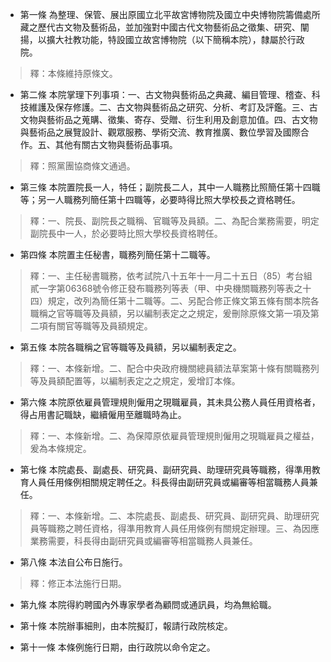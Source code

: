 * 第一條 為整理、保管、展出原國立北平故宮博物院及國立中央博物院籌備處所藏之歷代古文物及藝術品，並加強對中國古代文物藝術品之徵集、研究、闡揚，以擴大社教功能，特設國立故宮博物院（以下簡稱本院），隸屬於行政院。

> 釋：本條維持原條文。

* 第二條 本院掌理下列事項：一、古文物與藝術品之典藏、編目管理、稽查、科技維護及保存修護。二、古文物與藝術品之研究、分析、考訂及評鑑。三、古文物與藝術品之蒐購、徵集、寄存、受贈、衍生利用及創意加值。四、古文物與藝術品之展覽設計、觀眾服務、學術交流、教育推廣、數位學習及國際合作。五、其他有關古文物與藝術品事項。

> 釋：照黨團協商條文通過。

* 第三條 本院置院長一人，特任；副院長二人，其中一人職務比照簡任第十四職等；另一人職務列簡任第十四職等，必要時得比照大學校長之資格聘任。

> 釋：一、院長、副院長之職稱、官職等及員額。二、為配合業務需要，明定副院長中一人，於必要時比照大學校長資格聘任。

* 第四條 本院置主任秘書，職務列簡任第十二職等。

> 釋：一、主任秘書職務，依考試院八十五年十一月二十五日（85）考台組貳一字第06368號令修正發布職務列等表（甲、中央機關職務列等表之十四）規定，改列為簡任第十二職等。二、另配合修正條文第五條有關本院各職稱之官等職等及員額，另以編制表定之之規定，爰刪除原條文第一項及第二項有關官等職等及員額規定。

* 第五條 本院各職稱之官等職等及員額，另以編制表定之。

> 釋：一、本條新增。二、配合中央政府機關總員額法草案第十條有關職務列等及員額配置等，以編制表定之之規定，爰增訂本條。

* 第六條 本院原依雇員管理規則僱用之現職雇員，其未具公務人員任用資格者，得占用書記職缺，繼續僱用至離職時為止。

> 釋：一、本條新增。二、為保障原依雇員管理規則僱用之現職雇員之權益，爰為本條規定。

* 第七條 本院處長、副處長、研究員、副研究員、助理研究員等職務，得準用教育人員任用條例相關規定聘任之。科長得由副研究員或編審等相當職務人員兼任。

> 釋：一、本條新增。二、本院處長、副處長、研究員、副研究員、助理研究員等職務之聘任資格，得準用教育人員任用條例有關規定辦理。三、為因應業務需要，科長得由副研究員或編審等相當職務人員兼任。

* 第八條 本法自公布日施行。

> 釋：修正本法施行日期。

* 第九條 本院得約聘國內外專家學者為顧問或通訊員，均為無給職。

* 第十條 本院辦事細則，由本院擬訂，報請行政院核定。

* 第十一條 本條例施行日期，由行政院以命令定之。


